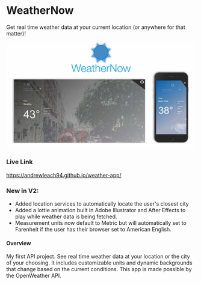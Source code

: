 # WeatherNow
Get real time weather data at your current location (or anywhere for that matter)!

![demo-photo](dist/images/demo.jpg)

### Live Link
https://andrewleach94.github.io/weather-app/

### New in V2:
- Added location services to automatically locate the user's closest city
- Added a lottie animation built in Adobe Illustrator and After Effects to play while weather data is being fetched.
- Measurement units now default to Metric but will automatically set to Farenheit if the user has their browser set to American English.

#### Overview
My first API project. See real time weather data at your location or the city of your choosing. It includes customizable units and dynamic backgrounds that change based on the current conditions. This app is made possible by the OpenWeather API. 
